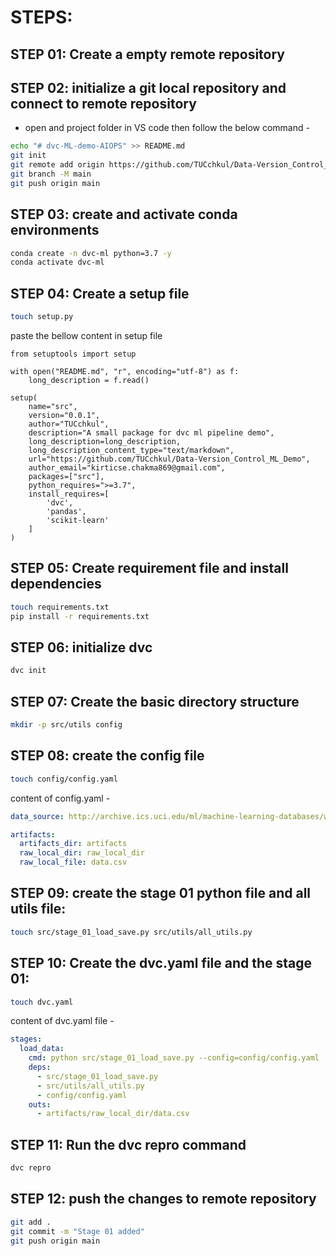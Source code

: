 # STEPS:
## STEP 01: Create a empty remote repository

## STEP 02: initialize a git local repository and connect to remote repository
* open and project folder in VS code then follow the below command -
```bash
echo "# dvc-ML-demo-AIOPS" >> README.md
git init
git remote add origin https://github.com/TUCchkul/Data-Version_Control_ML_Demo.git
git branch -M main
git push origin main
```
## STEP 03:  create and activate conda environments
```bash
conda create -n dvc-ml python=3.7 -y
conda activate dvc-ml  
```
## STEP 04: Create a setup file 
```bash
touch setup.py 
```
paste the bellow content in setup file 
```
from setuptools import setup

with open("README.md", "r", encoding="utf-8") as f:
    long_description = f.read()

setup(
    name="src",
    version="0.0.1",
    author="TUCchkul",
    description="A small package for dvc ml pipeline demo",
    long_description=long_description,
    long_description_content_type="text/markdown",
    url="https://github.com/TUCchkul/Data-Version_Control_ML_Demo",
    author_email="kirticse.chakma869@gmail.com",
    packages=["src"],
    python_requires=">=3.7",
    install_requires=[
        'dvc',
        'pandas',
        'scikit-learn'
    ]
)
```

## STEP 05: Create requirement file and install dependencies
```bash
touch requirements.txt
pip install -r requirements.txt
```
## STEP 06: initialize dvc 
```bash
dvc init 
```
## STEP 07: Create the basic directory structure
```bash
mkdir -p src/utils config
```
## STEP 08: create the config file 
```bash
touch config/config.yaml 
```
content of config.yaml - 
```yaml
data_source: http://archive.ics.uci.edu/ml/machine-learning-databases/wine-quality/winequality-red.csv

artifacts:
  artifacts_dir: artifacts 
  raw_local_dir: raw_local_dir
  raw_local_file: data.csv
```
## STEP 09: create the stage 01 python file and all utils file:
```bash
touch src/stage_01_load_save.py src/utils/all_utils.py
```
## STEP 10: Create the dvc.yaml file and the stage 01:
```bash
touch dvc.yaml 
```
content of dvc.yaml file - 
```yaml
stages:
  load_data: 
    cmd: python src/stage_01_load_save.py --config=config/config.yaml  
    deps: 
      - src/stage_01_load_save.py
      - src/utils/all_utils.py 
      - config/config.yaml
    outs:
      - artifacts/raw_local_dir/data.csv
```
## STEP 11: Run the dvc repro command 
```bash
dvc repro 
```
## STEP 12: push the changes to remote repository  
```bash
git add .
git commit -m "Stage 01 added"
git push origin main 
```
